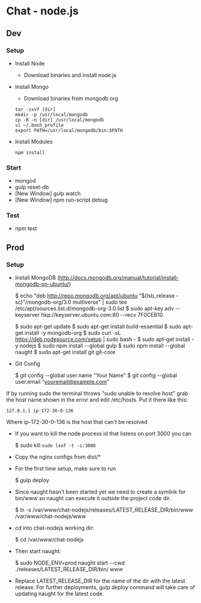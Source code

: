 # Chat - node.js

## Dev

### Setup

* Install Node
    - Download binaries and install node.js
* Install Mongo
    - Download binaries from mongodb.org

    ```
    tar -zxvf [dir]
    mkdir -p /usr/local/mongodb
    cp -R -n [dir] /usr/local/mongodb
    vi ~/.bash_profile
    export PATH=/usr/local/mongodb/bin:$PATH
    ```

* Install Modules

    ```
    npm install
    ```

### Start

* mongod
* gulp reset-db
* [New Window] gulp watch
* [New Window] npm run-script debug

### Test

* npm test

## Prod


### Setup

* Install MongoDB (http://docs.mongodb.org/manual/tutorial/install-mongodb-on-ubuntu/)

    $ echo "deb http://repo.mongodb.org/apt/ubuntu "$(lsb_release -sc)"/mongodb-org/3.0 multiverse" | sudo tee /etc/apt/sources.list.d/mongodb-org-3.0.list
    $ sudo apt-key adv --keyserver hkp://keyserver.ubuntu.com:80 --recv 7F0CEB10

    $ sudo apt-get update
    $ sudo apt-get install build-essential
    $ sudo apt-get install -y mongodb-org
    $ sudo curl -sL https://deb.nodesource.com/setup | sudo bash -
    $ sudo apt-get install -y nodejs
    $ sudo npm install --global gulp
    $ sudo npm install --global naught
    $ sudo apt-get install git git-core

* Git Config

    $ git config --global user.name "Your Name"
    $ git config --global user.email "youremail@example.com"

If by running sudo the terminal throws "sudo unable to resolve host" grab the host name shown in the error and edit /etc/hosts. Put it there like this:

    127.0.1.1 ip-172-30-0-136

Where ip-172-30-0-136 is the host that can't be resolved

* If you want to kill the node process id that listens on port 3000 you can

    $ sudo kill `sudo lsof -t -i:3000`

* Copy the nginx configs from dist/*
* For the first time setup, make sure to run

    $ gulp deploy

* Since naught hasn't been started yet we need to create a symlink for bin/www so naught can execute it outside the project code dir.

    $ ln -s /var/www/chat-nodejs/releases/LATEST_RELEASE_DIR/bin/www /var/www/chat-nodejs/www

* cd into chat-nodejs working dir:

    $ cd /var/www/chat-nodejs

* Then start naught:

    $ sudo NODE_ENV=prod naught start --cwd ./releases/LATEST_RELEASE_DIR/bin/ www

* Replace LATEST_RELEASE_DIR for the name of the dir with the latest release. For further deployments, gulp deploy command will take care of updating naught for the latest code.
